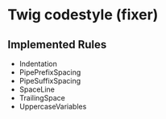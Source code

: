 # Twig codestyle (fixer)

## Implemented Rules
* Indentation
* PipePrefixSpacing
* PipeSuffixSpacing
* SpaceLine
* TrailingSpace
* UppercaseVariables
